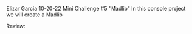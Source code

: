 Elizar Garcia
10-20-22
Mini Challenge #5 "Madlib"
In this console project we will create a Madlib

Review:
